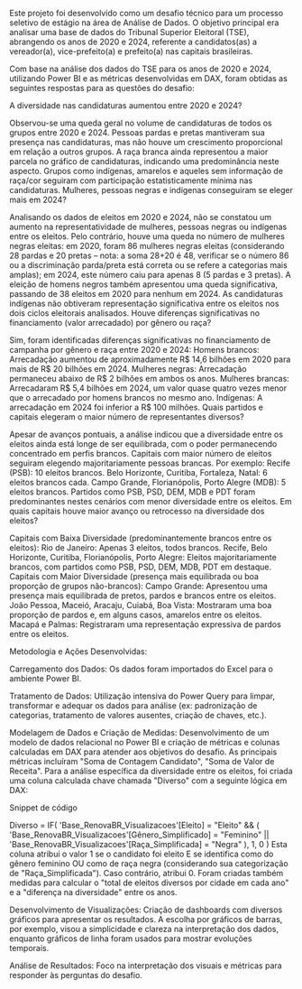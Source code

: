 Este projeto foi desenvolvido como um desafio técnico para um processo seletivo de estágio na área de Análise de Dados. O objetivo principal era analisar uma base de dados do Tribunal Superior Eleitoral (TSE),
abrangendo os anos de 2020 e 2024, referente a candidatos(as) a vereador(a), vice-prefeito(a) e prefeito(a) nas capitais brasileiras.

Com base na análise dos dados do TSE para os anos de 2020 e 2024, utilizando Power BI e as métricas desenvolvidas em DAX, foram obtidas as seguintes respostas para as questões do desafio:

A diversidade nas candidaturas aumentou entre 2020 e 2024?

Observou-se uma queda geral no volume de candidaturas de todos os grupos entre 2020 e 2024. 
Pessoas pardas e pretas mantiveram sua presença nas candidaturas, mas não houve um crescimento proporcional em relação a outros grupos. 
A raça branca ainda representou a maior parcela no gráfico de candidaturas, indicando uma predominância neste aspecto. 
Grupos como indígenas, amarelos e aqueles sem informação de raça/cor seguiram com participação estatisticamente mínima nas candidaturas. 
Mulheres, pessoas negras e indígenas conseguiram se eleger mais em 2024?

Analisando os dados de eleitos em 2020 e 2024, não se constatou um aumento na representatividade de mulheres, pessoas negras ou indígenas entre os eleitos.
Pelo contrário, houve uma queda no número de mulheres negras eleitas: em 2020, foram 86 mulheres negras eleitas (considerando 28 pardas e 20 pretas – nota: a soma 28+20 é 48, verificar se o número 86 ou a discriminação parda/preta está correta ou se refere a categorias mais amplas); em 2024, este número caiu para apenas 8 (5 pardas e 3 pretas).
A eleição de homens negros também apresentou uma queda significativa, passando de 38 eleitos em 2020 para nenhum em 2024.
As candidaturas indígenas não obtiveram representação significativa entre os eleitos nos dois ciclos eleitorais analisados.
Houve diferenças significativas no financiamento (valor arrecadado) por gênero ou raça?

Sim, foram identificadas diferenças significativas no financiamento de campanha por gênero e raça entre 2020 e 2024:
Homens brancos: Arrecadação aumentou de aproximadamente R$ 14,6 bilhões em 2020 para mais de R$ 20 bilhões em 2024. 
Mulheres negras: Arrecadação permaneceu abaixo de R$ 2 bilhões em ambos os anos. 
Mulheres brancas: Arrecadaram R$ 5,4 bilhões em 2024, um valor quase quatro vezes menor que o arrecadado por homens brancos no mesmo ano. 
Indígenas: A arrecadação em 2024 foi inferior a R$ 100 milhões. 
Quais partidos e capitais elegeram o maior número de representantes diversos?

Apesar de avanços pontuais, a análise indicou que a diversidade entre os eleitos ainda está longe de ser equilibrada, com o poder permanecendo concentrado em perfis brancos.
Capitais com maior número de eleitos seguiram elegendo majoritariamente pessoas brancas. Por exemplo:
Recife (PSB): 10 eleitos brancos.
Belo Horizonte, Curitiba, Fortaleza, Natal: 6 eleitos brancos cada.
Campo Grande, Florianópolis, Porto Alegre (MDB): 5 eleitos brancos.
Partidos como PSB, PSD, DEM, MDB e PDT foram predominantes nestes cenários com menor diversidade entre os eleitos.
Em quais capitais houve maior avanço ou retrocesso na diversidade dos eleitos?

Capitais com Baixa Diversidade (predominantemente brancos entre os eleitos):
Rio de Janeiro: Apenas 3 eleitos, todos brancos.
Recife, Belo Horizonte, Curitiba, Florianópolis, Porto Alegre: Eleitos majoritariamente brancos, com partidos como PSB, PSD, DEM, MDB, PDT em destaque.
Capitais com Maior Diversidade (presença mais equilibrada ou boa proporção de grupos não-brancos):
Campo Grande: Apresentou uma presença mais equilibrada de pretos, pardos e brancos entre os eleitos.
João Pessoa, Maceió, Aracaju, Cuiabá, Boa Vista: Mostraram uma boa proporção de pardos e, em alguns casos, amarelos entre os eleitos.
Macapá e Palmas: Registraram uma representação expressiva de pardos entre os eleitos.

Metodologia e Ações Desenvolvidas:

Carregamento dos Dados: Os dados foram importados do Excel para o ambiente Power BI.

Tratamento de Dados: Utilização intensiva do Power Query para limpar, transformar e adequar os dados para análise (ex: padronização de categorias, tratamento de valores ausentes, criação de chaves, etc.).

Modelagem de Dados e Criação de Medidas: Desenvolvimento de um modelo de dados relacional no Power BI e criação de métricas e colunas calculadas em DAX para atender aos objetivos do desafio. As principais métricas incluíram "Soma de Contagem Candidato", "Soma de Valor de Receita". Para a análise específica da diversidade entre os eleitos, foi criada uma coluna calculada chave chamada "Diverso" com a seguinte lógica em DAX:

Snippet de código

Diverso =
IF(
    'Base_RenovaBR_Visualizacoes'[Eleito] = "Eleito" &&
    (
        'Base_RenovaBR_Visualizacoes'[Gênero_Simplificado] = "Feminino" ||
        'Base_RenovaBR_Visualizacoes'[Raça_Simplificada] = "Negra"
    ),
    1,
    0
)
Esta coluna atribui o valor 1 se o candidato foi eleito E se identifica como do gênero feminino OU como de raça negra (considerando sua categorização de "Raça_Simplificada"). Caso contrário, atribui 0. Foram criadas também medidas para calcular o "total de eleitos diversos por cidade em cada ano" e a "diferença na diversidade" entre os anos.

Desenvolvimento de Visualizações: Criação de dashboards com diversos gráficos para apresentar os resultados. A escolha por gráficos de barras, por exemplo, visou a simplicidade e clareza na interpretação dos dados, enquanto gráficos de linha foram usados para mostrar evoluções temporais.

Análise de Resultados: Foco na interpretação dos visuais e métricas para responder às perguntas do desafio.
